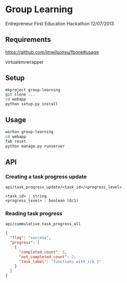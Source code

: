 Group Learning
==============

Entrepreneur First Education Hackathon 12/07/2013


Requirements
------------

https://github.com/imwilsonxu/fbone#usage

virtualenvwrapper


Setup
-----

```sh
mkproject group-learning
git clone ...
cd webapp
python setup.py install
```

Usage
-----

```sh
workon group-learning
cd webapp
fab reset
python manage.py runserver
```

API
---

### Creating a task progress update

```
api/task_progress_update/<task_id>/<progress_level>
```

```
<task_id> : string
<progress_level> : boolean (0/1)
```

### Reading task progress

```
api/cummulative_task_progress_all
```

```json
{
  "flag": "success", 
  "progress": [
    {
      "completed_count": 5, 
      "not_completed_count": 2, 
      "task_label": "functions_with_irb_1"
    }
  ]
}
```
